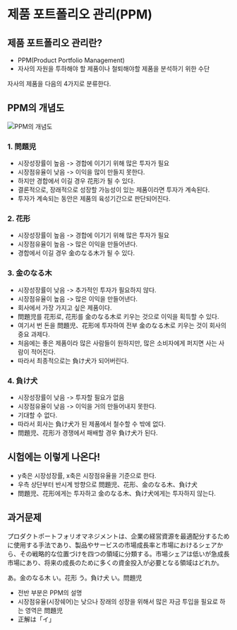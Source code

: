 # 제품 포트폴리오 관리(PPM)

## 제품 포트폴리오 관리란?

- PPM(Product Portfolio Management)
- 자사의 자원을 투하해야 할 제품이나 철퇴해야할 제품을 분석하기 위한 수단

자사의 제품을 다음의 4가지로 분류한다.

## PPM의 개념도

![PPM의 개념도](image-2.png)

### 1. 問題児

- 시장성장률이 높음 -> 경합에 이기기 위해 많은 투자가 필요
- 시장점유율이 낮음 -> 이익을 많이 만들지 못한다.
- 하지만 경합에서 이길 경우 花形가 될 수 있다.
- 결론적으로, 장래적으로 성장할 가능성이 있는 제품이라면 투자가 계속된다.
- 투자가 계속되는 동안은 제품의 육성기간으로 판단되어진다.

### 2. 花形

- 시장성장률이 높음 -> 경합에 이기기 위해 많은 투자가 필요
- 시장점유율이 높음 -> 많은 이익을 만들어낸다.
- 경합에서 이길 경우 金のなる木가 될 수 있다.

### 3. 金のなる木

- 시장성장률이 낮음 -> 추가적인 투자가 필요하지 않다.
- 시장점유율이 높음 -> 많은 이익을 만들어낸다.
- 회사에서 가장 가지고 싶은 제품이다.
- 問題児를 花形로, 花形를 金のなる木로 키우는 것으로 이익을 획득할 수 있다.
- 여기서 번 돈을 問題児、花形에 투자하여 전부 金のなる木로 키우는 것이 회사의 중요 과제다.
- 처음에는 좋은 제품이라 많은 사람들이 원하지만, 많은 소비자에게 퍼지면 사는 사람이 적어진다.
- 따라서 최종적으로는 負け犬가 되어버린다.

### 4. 負け犬

- 시장성장률이 낮음 -> 투자할 필요가 없음
- 시장점유율이 낮음 -> 이익을 거의 만들어내지 못한다.
- 기대할 수 없다.
- 따라서 회사는 負け犬가 된 제품에서 철수할 수 밖에 없다.
- 問題児、花形가 경쟁에서 패배할 경우 負け犬가 된다.

## 시험에는 이렇게 나온다!

- y축은 시장성장률, x축은 시장점유율을 기준으로 한다.
- 우측 상단부터 반시계 방향으로 問題児、花形、金のなる木、負け犬
- 問題児、花形에게는 투자하고 金のなる木、負け犬에게는 투자하지 않는다.

## 과거문제

プロダクトポートフォリオマネジメントは、企業の経営資源を最適配分するために使用する手法であり、製品やサービスの市場成長率と市場におけるシェアから、その戦略的な位置づけを四つの領域に分類する。市場シェアは低いが急成長市場にあり、将来の成長のために多くの資金投入が必要となる領域はどれか。

あ。金のなる木
い。花形
う。負け犬
い。問題児

- 전반 부분은 PPM의 설명
- 시장점유율(시장쉐어)는 낮으나 장래의 성장을 위해서 많은 자금 투입을 필요로 하는 영역은 問題児
- 正解は「イ」